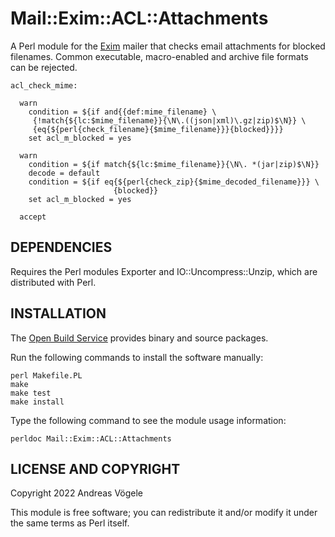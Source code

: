 # Mail::Exim::ACL::Attachments

A Perl module for the [Exim](https://www.exim.org/) mailer that checks email
attachments for blocked filenames.  Common executable, macro-enabled and
archive file formats can be rejected.

    acl_check_mime:

      warn
        condition = ${if and{{def:mime_filename} \
         {!match{${lc:$mime_filename}}{\N\.((json|xml)\.gz|zip)$\N}} \
         {eq{${perl{check_filename}{$mime_filename}}}{blocked}}}}
        set acl_m_blocked = yes

      warn
        condition = ${if match{${lc:$mime_filename}}{\N\. *(jar|zip)$\N}}
        decode = default
        condition = ${if eq{${perl{check_zip}{$mime_decoded_filename}}} \
                           {blocked}}
        set acl_m_blocked = yes

      accept

## DEPENDENCIES

Requires the Perl modules Exporter and IO::Uncompress::Unzip, which are
distributed with Perl.

## INSTALLATION

The [Open Build Service](https://build.opensuse.org/package/show/home:voegelas/perl-Mail-Exim-ACL-Attachments)
provides binary and source packages.

Run the following commands to install the software manually:

    perl Makefile.PL
    make
    make test
    make install

Type the following command to see the module usage information:

    perldoc Mail::Exim::ACL::Attachments

## LICENSE AND COPYRIGHT

Copyright 2022 Andreas Vögele

This module is free software; you can redistribute it and/or modify it under
the same terms as Perl itself.
